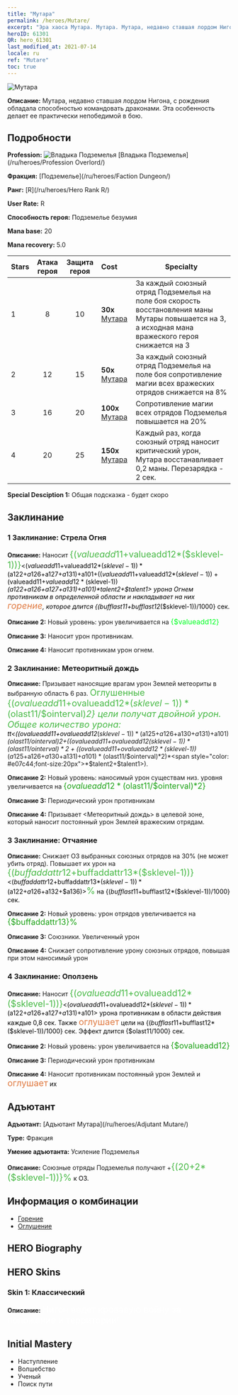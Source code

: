 ```yaml
---
title: "Мутара"
permalink: /heroes/Mutare/
excerpt: "Эра хаоса Мутара. Мутара. Мутара, недавно ставшая лордом Нигона, с рождения обладала способностью командовать драконами. Эта особенность делает ее практически непобедимой в бою."
heroID: 61301
QR: hero_61301
last_modified_at: 2021-07-14
locale: ru
ref: "Mutare"
toc: true
---
```

  ![Мутара](/images/h/h_Mutare.jpg)

 **Описание:** Мутара, недавно ставшая лордом Нигона, с рождения обладала способностью командовать драконами. Эта особенность делает ее практически непобедимой в бою.
## Подробности
 **Profession:** ![Владыка Подземелья](/images/h/h_prof_16.png)  [Владыка Подземелья](/ru/heroes/Profession Overlord/)

 **Фракция:** [Подземелье](/ru/heroes/Faction Dungeon/)

 **Ранг:** [R](/ru/heroes/Hero Rank R/)

 **User Rate:** R

 **Способность героя:** Подземелье безумия

 **Mana base:** 20

 **Mana recovery:** 5.0


  | Stars | Атака героя | Защита героя | Cost |     Specialty     |
  |---------|:---------------:|:---------------:|:--|--------------------|
  |    1    | 8 | 10 | **30x** [Мутара](/ItemsRU/her_389/) | За каждый союзный отряд Подземелья на поле боя скорость восстановления маны Мутары повышается на 3, а исходная мана вражеского героя снижается на 3 |
  |    2    | 12 | 15 | **50x** [Мутара](/ItemsRU/her_389/) | За каждый союзный отряд Подземелья на поле боя сопротивление магии всех вражеских отрядов снижается на 8% |
  |    3    | 16 | 20 | **100x** [Мутара](/ItemsRU/her_389/) | Сопротивление магии всех отрядов Подземелья повышается на 20% |
  |    4    | 20 | 25 | **150x** [Мутара](/ItemsRU/her_389/) | Каждый раз, когда союзный отряд наносит критический урон, Мутара восстанавливает 0,2 маны. Перезарядка - 2 сек. |

 **Special Desciption 1:** Общая подсказка - будет скоро

## Заклинание
### 1 Заклинание: Стрела Огня
 **Описание:** Наносит <span style="color: #48b946;font-size:20px">{($valueadd11+$valueadd12*($sklevel-1))}</span><span style="color: black"><($valueadd11+$valueadd12*($sklevel-1))*($a122+$a126+$a127+$a131)+$a101+(($valueadd11+$valueadd12*($sklevel-1))+($valueadd11+$valueadd12*($sklevel-1))*($a122+$a126+$a127+$a131)+$a101)*$talent2+$talent1> урона Огнем противникам в определенной области и накладывает на них <span style="color: #e07c44;font-size:20px">горение</span><span style="color: black">, которое длится {($bufflast11+$bufflast12*($sklevel-1))/1000} сек.

 **Описание 2:** Новый уровень: урон увеличивается на <span style="color: #00ff22;font-size:16px">{$valueadd12}</span><span style="color: black">

 **Описание 3:** Наносит урон противникам.

 **Описание 4:** Наносит противникам урон огнем.

### 2 Заклинание: Метеоритный дождь
 **Описание:** Призывает наносящие врагам урон Землей метеориты в выбранную область 6 раз. <span style="color: #48b946;font-size:20px">Оглушенные {($ovalueadd11+$ovalueadd12*($sklevel-1))*($olast11/$ointerval)*2} цели получат двойной урон. Общее количество урона: </span><span style="color: black">$t$t<(($ovalueadd11+$ovalueadd12*($sklevel-1))*($a125+$a126+$a130+$a131)+$a101)*($olast11/$ointerval)*2+(($ovalueadd11+$ovalueadd12*($sklevel-1))*($olast11/$ointerval)*2+(($ovalueadd11+$ovalueadd12*($sklevel-1))*($a125+$a126+$a130+$a131)+$a101)*($olast11/$ointerval)*2)*<span style="color: #e07c44;font-size:20px">*$talent2+$talent1>).

 **Описание 2:** Новый уровень: наносимый урон существам низ. уровня увеличивается на <span style="color: #1ca216;font-size:18px">{$ovalueadd12*($olast11/$ointerval)*2}</span><span style="color: black">

 **Описание 3:** Периодический урон противникам

 **Описание 4:** Призывает <Метеоритный дождь> в целевой зоне, который наносит постоянный урон Землей вражеским отрядам.

### 3 Заклинание: Отчаяние
 **Описание:** Снижает ОЗ выбранных союзных отрядов на 30% (не может убить отряд). Повышает их урон на <span style="color: #48b946;font-size:20px">{($buffaddattr12+$buffaddattr13*($sklevel-1))}</span><span style="color: black"><($buffaddattr12+$buffaddattr13*($sklevel-1))*($a122+$a126+$a132+$a136)><span style="color: #48b946;font-size:20px">%</span><span style="color: black"> на {($bufflast11+$bufflast12*($sklevel-1))/1000} сек.

 **Описание 2:** Новый уровень: урон отрядов увеличивается на <span style="color: #1ca216;font-size:18px">{$buffaddattr13}%</span><span style="color: black">

 **Описание 3:** Союзники. Увеличенный урон

 **Описание 4:** Снижает сопротивление урону союзных отрядов, повышая при этом наносимый урон

### 4 Заклинание: Оползень
 **Описание:** Наносит <span style="color: #48b946;font-size:20px">{($ovalueadd11+$ovalueadd12*($sklevel-1))}</span><span style="color: black"><($ovalueadd11+$ovalueadd12*($sklevel-1))*($a122+$a126+$a127+$a131)+$a101> урона противникам в области действия каждые 0,8 сек. Также <span style="color: #e07c44;font-size:20px">оглушает</span><span style="color: black"> цели на {($bufflast11+$bufflast12*($sklevel-1))/1000} сек. Эффект длится {$olast11/1000} сек.

 **Описание 2:** Новый уровень: урон увеличивается на <span style="color: #1ca216;font-size:18px">{$ovalueadd12}</span><span style="color: black">

 **Описание 3:** Периодический урон противникам

 **Описание 4:** Наносит противникам постоянный урон Землей и <span style="color: #e07c44;font-size:20px">оглушает</span><span style="color: black"> их


## Адъютант

 **Адъютант:**  [Адъютант Мутара](/ru/heroes/Adjutant Mutare/) 

 **Type:**  Фракция 

 **Умение адъютанта:**  Усиление Подземелья 

 **Описание:** Союзные отряды Подземелья получают +<span style="color: #48b946;font-size:20px">{(20+2*($sklevel-1))}%</span><span style="color: black"> к ОЗ.

## Информация о комбинации

* [Горение](/ru/combination/Горение/) 
* [Оглушение](/ru/combination/Оглушение/) 

## HERO Biography

## HERO Skins
### Skin 1: **Классический**

 **Описание:** <span style="color: #ffffff;font-size:20px">Нигон ведет кровавую войну за положение и территории!</span>



## Initial Mastery
   - Наступление
   - Волшебство
   - Ученый
   - Поиск пути

